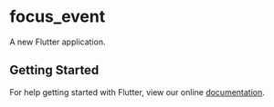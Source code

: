 # focus_event

A new Flutter application.

## Getting Started

For help getting started with Flutter, view our online
[documentation](https://flutter.io/).
